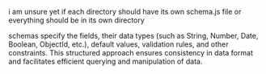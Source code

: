 i am unsure yet if each directory should have its own schema.js file or everything should be in its own directory 

schemas specify the fields, their data types (such as String, Number, Date, Boolean, ObjectId, etc.), default values, validation rules, and other constraints.
This structured approach ensures consistency in data format and facilitates efficient querying and manipulation of data.